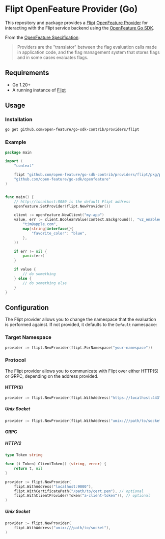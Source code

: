 # Flipt OpenFeature Provider (Go)

This repository and package provides a [Flipt](https://github.com/flipt-io/flipt) [OpenFeature Provider](https://docs.openfeature.dev/docs/specification/sections/providers) for interacting with the Flipt service backend using the [OpenFeature Go SDK](https://github.com/open-feature/go-sdk).

From the [OpenFeature Specification](https://docs.openfeature.dev/docs/specification/sections/providers):

> Providers are the "translator" between the flag evaluation calls made in application code, and the flag management system that stores flags and in some cases evaluates flags.

## Requirements

- Go 1.20+
- A running instance of [Flipt](https://www.flipt.io/docs/installation)

## Usage

### Installation

```bash
go get github.com/open-feature/go-sdk-contrib/providers/flipt
```

### Example

```go
package main

import (
    "context"

    flipt "github.com/open-feature/go-sdk-contrib/providers/flipt/pkg/provider"
    "github.com/open-feature/go-sdk/openfeature"
)


func main() {
    // http://localhost:8080 is the default Flipt address
    openfeature.SetProvider(flipt.NewProvider())

    client := openfeature.NewClient("my-app")
    value, err := client.BooleanValue(context.Background(), "v2_enabled", false, openfeature.NewEvaluationContext(
        "tim@apple.com",
        map[string]interface{}{
            "favorite_color": "blue",
        },
    ))

    if err != nil {
        panic(err)
    }

    if value {
        // do something
    } else {
        // do something else
    }
}
```

## Configuration

The Flipt provider allows you to change the namespace that the evaluation is performed against. If not provided, it defaults to the `Default` namespace:

### Target Namespace

```go
provider := flipt.NewProvider(flipt.ForNamespace("your-namespace"))
```

### Protocol

The Flipt provider allows you to communicate with Flipt over either HTTP(S) or GRPC, depending on the address provided.

#### HTTP(S)

```go
provider := flipt.NewProvider(flipt.WithAddress("https://localhost:443"))
```

##### Unix Socket

```go
provider := flipt.NewProvider(flipt.WithAddress("unix:///path/to/socket"))
```

#### GRPC

##### HTTP/2

```go
type Token string

func (t Token) ClientToken() (string, error) {
    return t, nil
}

provider := flipt.NewProvider(
    flipt.WithAddress("localhost:9000"),
    flipt.WithCertificatePath("/path/to/cert.pem"), // optional
    flipt.WithClientProvider(Token("a-client-token")), // optional
)
```

##### Unix Socket

```go
provider := flipt.NewProvider(
    flipt.WithAddress("unix:///path/to/socket"),
)
```
